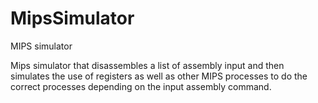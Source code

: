 # MipsSimulator
MIPS simulator

Mips simulator that disassembles a list of assembly input and then simulates the use of registers as well as other MIPS processes to 
do the correct processes depending on the input assembly command.
